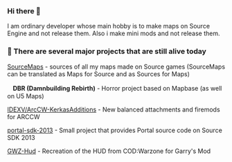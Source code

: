 ### Hi there 👋

I am ordinary developer whose main hobby is to make maps on Source Engine and not release them. Also i make mini mods and not release them.

### 🔭 There are several major projects that are still alive today

[SourceMaps](https://github.com/URAKOLOUY5/SourceMaps) - sources of all my maps made on Source games (SourceMaps can be translated as Maps for Source and as Sources for Maps)

ᅠ**DBR (Damnbuilding Rebirth)** - Horror project based on Mapbase (as well on U5 Maps)

[IDEXV/ArcCW-KerkasAdditions](https://github.com/IDEXV/ArcCW-KerkasAdditions) - New balanced attachments and firemods for ARCCW

[portal-sdk-2013](https://github.com/URAKOLOUY5/portal-sdk-2013) - Small project that provides Portal source code on Source SDK 2013

[GWZ-Hud](https://github.com/URAKOLOUY5/GWZ-Hud) - Recreation of the HUD from COD:Warzone for Garry's Mod
  
